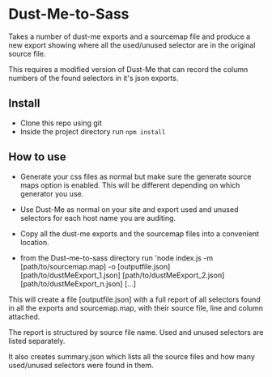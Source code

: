 # Dust-Me-to-Sass

Takes a number of dust-me exports and a sourcemap file and produce 
a new export showing where all the used/unused selector are in the original source file.

This requires a modified version of Dust-Me that can record the column numbers of the found selectors in it's json exports.

## Install

- Clone this repo using git
- Inside the project directory run `npm install`


## How to use

- Generate your css files as normal but make sure the generate source maps option is enabled.
This will be different depending on which generator you use.

- Use Dust-Me as normal on your site and export used and unused selectors for each host name you are auditing.

- Copy all the dust-me exports and the sourcemap files into a convenient location.

- from the Dust-me-to-sass directory run 'node index.js -m [path/to/sourcemap.map] -o [outputfile.json] [path/to/dustMeExport_1.json] [path/to/dustMeExport_2.json] [path/to/dustMeExport_n.json] [...]

This will create a file [outputfile.json] with a full report of all selectors found in all the exports and sourcemap.map, 
with their source file, line and column attached.

The report is structured by source file name. Used and unused selectors are listed separately.

It also creates summary.json which lists all the source files and how many used/unused selectors were found in them.


